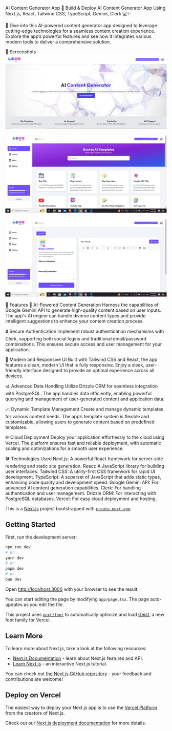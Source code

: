 AI Content Generator App 🚀
Build & Deploy AI Content Generator App Using Next.js, React, Tailwind CSS, TypeScript, Gemini, Clerk 💻✨

🎉 Dive into this AI-powered content generator app designed to leverage cutting-edge technologies for a seamless content creation experience. Explore the app’s powerful features and see how it integrates various modern tools to deliver a comprehensive solution.

📸 Screenshots
![Screenshot 184](public/Screenshot%20(184).png)

![Screenshot 185](public/Screenshot%20(185).png)

![Screenshot 186](public/Screenshot%20(186).png)



🌟 Features
🧠 AI-Powered Content Generation
Harness the capabilities of Google Gemini API to generate high-quality content based on user inputs. The app's AI engine can handle diverse content types and provide intelligent suggestions to enhance your content creation process.

🔒 Secure Authentication
Implement robust authentication mechanisms with Clerk, supporting both social logins and traditional email/password combinations. This ensures secure access and user management for your application.

🎨 Modern and Responsive UI
Built with Tailwind CSS and React, the app features a clean, modern UI that is fully responsive. Enjoy a sleek, user-friendly interface designed to provide an optimal experience across all devices.

📊 Advanced Data Handling
Utilize Drizzle ORM for seamless integration with PostgreSQL. The app handles data efficiently, enabling powerful querying and management of user-generated content and application data.

📈 Dynamic Template Management
Create and manage dynamic templates for various content needs. The app’s template system is flexible and customizable, allowing users to generate content based on predefined templates.

🌐 Cloud Deployment
Deploy your application effortlessly to the cloud using Vercel. The platform ensures fast and reliable deployment, with automatic scaling and optimizations for a smooth user experience.


🛠️ Technologies Used
Next.js: A powerful React framework for server-side rendering and static site generation.
React: A JavaScript library for building user interfaces.
Tailwind CSS: A utility-first CSS framework for rapid UI development.
TypeScript: A superset of JavaScript that adds static types, enhancing code quality and development speed.
Google Gemini API: For advanced AI content generation capabilities.
Clerk: For handling authentication and user management.
Drizzle ORM: For interacting with PostgreSQL databases.
Vercel: For easy cloud deployment and hosting.








This is a [Next.js](https://nextjs.org) project bootstrapped with [`create-next-app`](https://nextjs.org/docs/app/api-reference/cli/create-next-app).

## Getting Started

First, run the development server:

```bash
npm run dev
# or
yarn dev
# or
pnpm dev
# or
bun dev
```

Open [http://localhost:3000](http://localhost:3000) with your browser to see the result.

You can start editing the page by modifying `app/page.tsx`. The page auto-updates as you edit the file.

This project uses [`next/font`](https://nextjs.org/docs/app/building-your-application/optimizing/fonts) to automatically optimize and load [Geist](https://vercel.com/font), a new font family for Vercel.

## Learn More

To learn more about Next.js, take a look at the following resources:

- [Next.js Documentation](https://nextjs.org/docs) - learn about Next.js features and API.
- [Learn Next.js](https://nextjs.org/learn) - an interactive Next.js tutorial.

You can check out [the Next.js GitHub repository](https://github.com/vercel/next.js) - your feedback and contributions are welcome!

## Deploy on Vercel

The easiest way to deploy your Next.js app is to use the [Vercel Platform](https://vercel.com/new?utm_medium=default-template&filter=next.js&utm_source=create-next-app&utm_campaign=create-next-app-readme) from the creators of Next.js.

Check out our [Next.js deployment documentation](https://nextjs.org/docs/app/building-your-application/deploying) for more details.
